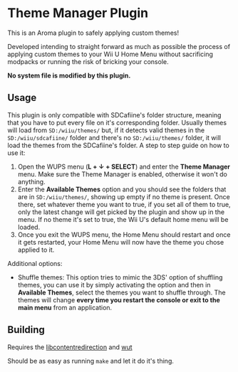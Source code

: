 # Theme Manager Plugin
This is an Aroma plugin to safely applying custom themes!

Developed intending to straight forward as much as possible the process of applying custom themes to your Wii U Home Menu without sacrificing modpacks or running the risk of bricking your console.

**No system file is modified by this plugin.**
## Usage
This plugin is only compatible with SDCafiine's folder structure, meaning that you have to put every file on it's corresponding folder. Usually themes will load from `SD:/wiiu/themes/` but, if it detects valid themes in the `SD:/wiiu/sdcafiine/` folder and there's no `SD:/wiiu/themes/` folder, it will load the themes from the SDCafiine's folder.
A step to step guide on how to use it:
1. Open the WUPS menu (**L + ↓ + SELECT**) and enter the **Theme Manager** menu. Make sure the Theme Manager is enabled, otherwise it won't do anything.
2. Enter the **Available Themes** option and you should see the folders that are in `SD:/wiiu/themes/`, showing up empty if no theme is present. Once there, set whatever theme you want to true, if you set all of them to true, only the latest change will get picked by the plugin and show up in the menu. If no theme it's set to true, the Wii U's default home menu will be loaded.
3. Once you exit the WUPS menu, the Home Menu should restart and once it gets restarted, your Home Menu will now have the theme you chose applied to it.

Additional options:
- Shuffle themes: This option tries to mimic the 3DS' option of shuffling themes, you can use it by simply activating the option and then in **Available Themes**, select the themes you want to shuffle through. The themes will change **every time you restart the console or exit to the main menu** from an application.

## Building
Requires the [libcontentredirection](https://github.com/wiiu-env/libcontentredirection) and [wut](https://github.com/devkitPro/wut)

Should be as easy as running `make` and let it do it's thing.
